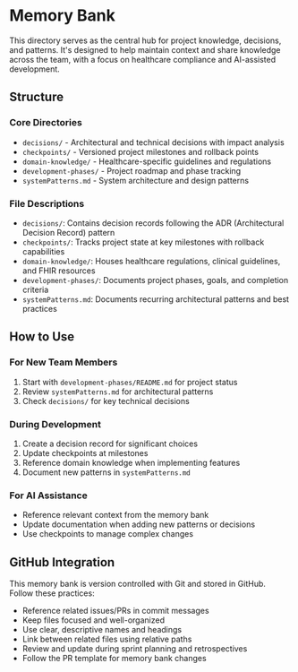 # Memory Bank

This directory serves as the central hub for project knowledge, decisions, and patterns. It's designed to help maintain context and share knowledge across the team, with a focus on healthcare compliance and AI-assisted development.

## Structure

### Core Directories
- `decisions/` - Architectural and technical decisions with impact analysis
- `checkpoints/` - Versioned project milestones and rollback points
- `domain-knowledge/` - Healthcare-specific guidelines and regulations
- `development-phases/` - Project roadmap and phase tracking
- `systemPatterns.md` - System architecture and design patterns

### File Descriptions
- `decisions/`: Contains decision records following the ADR (Architectural Decision Record) pattern
- `checkpoints/`: Tracks project state at key milestones with rollback capabilities
- `domain-knowledge/`: Houses healthcare regulations, clinical guidelines, and FHIR resources
- `development-phases/`: Documents project phases, goals, and completion criteria
- `systemPatterns.md`: Documents recurring architectural patterns and best practices

## How to Use

### For New Team Members
1. Start with `development-phases/README.md` for project status
2. Review `systemPatterns.md` for architectural patterns
3. Check `decisions/` for key technical decisions

### During Development
1. Create a decision record for significant choices
2. Update checkpoints at milestones
3. Reference domain knowledge when implementing features
4. Document new patterns in `systemPatterns.md`

### For AI Assistance
- Reference relevant context from the memory bank
- Update documentation when adding new patterns or decisions
- Use checkpoints to manage complex changes

## GitHub Integration

This memory bank is version controlled with Git and stored in GitHub. Follow these practices:

- Reference related issues/PRs in commit messages
- Keep files focused and well-organized
- Use clear, descriptive names and headings
- Link between related files using relative paths
- Review and update during sprint planning and retrospectives
- Follow the PR template for memory bank changes
